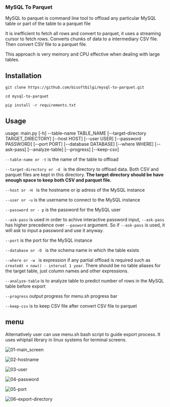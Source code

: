 ### MySQL To Parquet 

MySQL to parquet is command line tool to offload any particular MySQL table or part of the table to a parquet file

It is inefficient to fetch all rows and convert to parquet, it uses a streaming cursor to fetch rows. Converts chunks of data to a intermediary CSV file. Then convert CSV file to a parquet file. 

This approach is very memory and CPU effective when dealing with large tables. 

## Installation

``` 
git clone https://github.com/bisoftbilgi/mysql-to-parquet.git

cd mysql-to-parquet

pip install -r requirements.txt

```

## Usage

usage: main.py [-h] --table-name TABLE_NAME [--target-directory TARGET_DIRECTORY] [--host HOST] [--user USER] [--password PASSWORD] [--port PORT] [--database DATABASE] [--where WHERE] [--ask-pass]
               [--analyze-table] [--progress] [--keep-csv]

`--table-name or -t` is the name of the table to offload

`--target-directory or -d ` is the directory to offload data. Both CSV and parquet files are kept in this directory. **The target directory should be have enough space to keep both CSV and parquet file.**

`--host or -H ` is the hostname or ip adress of the MySQL instance

`--user or -u` is the username to connect to the MySQL instance 

`--password or - p` is the password for the MySQL user

`--ask-pass` is used in order to achive interactive password input, `--ask-pass` has higher precedence over `--pasword` argument. So if `--ask-pass` is used, it will ask to input a password and use it anyway.

`--port` is the port for the MySQL instance

`--database or -D ` is the schema name in which the table exists

`--where or -w ` is expression if any partial offload is required such as ` createAt < now() - interval 1 year `. There should be no table aliases for the target table, just column names and other expressions. 

`--analyze-table` is to analyze table to predict number of rows in the MySQL table before export

`--progress` output progress for menu.sh progress bar

`--keep-csv` is to keep CSV file after convert CSV file to parquet

## menu

Alternatively user can use menu.sh bash script to guide export process. It uses whiptail library in linux systems for terminal screens.  

![01-main_screen](https://github.com/bisoftbilgi/mysql-to-parquet/assets/45390009/8ba3ee47-0a7c-4e95-84c5-12ff167f116e)

![02-hostname](https://github.com/bisoftbilgi/mysql-to-parquet/assets/45390009/54edd385-b6e5-47ee-a585-2ba02df70f2e)

![03-user](https://github.com/bisoftbilgi/mysql-to-parquet/assets/45390009/0a701f77-cdba-4771-be55-8a41290ccac5)

![04-password](https://github.com/bisoftbilgi/mysql-to-parquet/assets/45390009/bbbb4896-53de-4903-a923-7de3129176bf)

![05-port](https://github.com/bisoftbilgi/mysql-to-parquet/assets/45390009/9dd81eb0-22e1-47cc-97d9-9d9bb900e737)

![06-export-directory](https://github.com/bisoftbilgi/mysql-to-parquet/assets/45390009/f536f3f1-74ee-40e3-a1bd-d5cd9faa33b9)










